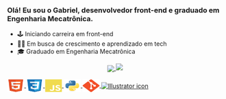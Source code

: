 ### Olá! Eu sou o Gabriel, desenvolvedor front-end e graduado em Engenharia Mecatrônica.

- 🕹️ Iniciando carreira em front-end
- 🧗‍♂️ Em busca de crescimento e aprendizado em tech
- 🎓 Graduado em Engenharia Mecatrônica

<div align="center" >
  <a href="https://github.com/gaeiki">
  <img align="center" height="180em" src="https://github-readme-stats.vercel.app/api?username=gaeiki&show_icons=true&theme=react&include_all_commits=true&count_private=false"/>
  <img height="180em" src="https://github-readme-stats.vercel.app/api/top-langs/?username=gaeiki&layout=compact&langs_count=7&theme=react"/>
</div>

<div style="display: inline_block"><br>
  <img align="center" alt="HTML icon" height="30" width="40" src="https://raw.githubusercontent.com/devicons/devicon/master/icons/html5/html5-original.svg">
  <img align="center" alt="CSS icon" height="30" width="40" src="https://raw.githubusercontent.com/devicons/devicon/master/icons/css3/css3-original.svg">
  <img align="center" alt="Js icon" height="30" width="40" src="https://raw.githubusercontent.com/devicons/devicon/master/icons/javascript/javascript-plain.svg">
  <!--<img align="center" alt="Ts icon" height="30" width="40" src="https://raw.githubusercontent.com/devicons/devicon/master/icons/typescript/typescript-plain.svg">-->
  <!--<img align="center" alt="React icon" height="30" width="40" src="https://raw.githubusercontent.com/devicons/devicon/master/icons/react/react-original.svg">-->
  <img align="center" alt="Python icon" height="30" width="40" src="https://raw.githubusercontent.com/devicons/devicon/master/icons/python/python-original.svg">
  <img align="center" alt="Logo Gabi Git" height="30" width="40" src="https://raw.githubusercontent.com/devicons/devicon/1119b9f84c0290e0f0b38982099a2bd027a48bf1/icons/git/git-original.svg">
  <img align="center" alt="Illustrator icon" height="30" width="40"src="https://cdn.jsdelivr.net/gh/devicons/devicon/icons/illustrator/illustrator-plain.svg" />
          
  

<!--
**gaeiki/gaeiki** is a ✨ _special_ ✨ repository because its `README.md` (this file) appears on your GitHub profile.

Here are some ideas to get you started:

- 🔭 I’m currently working on ...
- 🌱 I’m currently learning ...
- 👯 I’m looking to collaborate on ...
- 🤔 I’m looking for help with ...
- 💬 Ask me about ...
- 📫 How to reach me: ...
- 😄 Pronouns: ...
- ⚡ Fun fact: ...
-->
